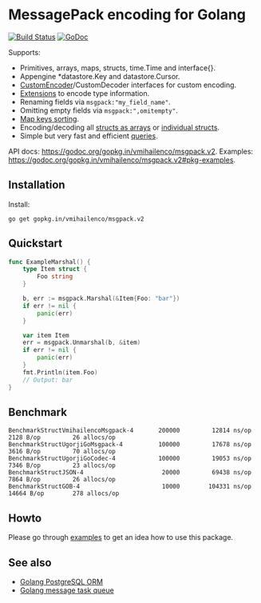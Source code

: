 # MessagePack encoding for Golang

[![Build Status](https://travis-ci.org/vmihailenco/msgpack.svg?branch=v2)](https://travis-ci.org/vmihailenco/msgpack)
[![GoDoc](https://godoc.org/github.com/vmihailenco/msgpack?status.svg)](https://godoc.org/github.com/vmihailenco/msgpack)

Supports:
- Primitives, arrays, maps, structs, time.Time and interface{}.
- Appengine *datastore.Key and datastore.Cursor.
- [CustomEncoder](https://godoc.org/gopkg.in/vmihailenco/msgpack.v2#example-CustomEncoder)/CustomDecoder interfaces for custom encoding.
- [Extensions](https://godoc.org/gopkg.in/vmihailenco/msgpack.v2#example-RegisterExt) to encode type information.
- Renaming fields via `msgpack:"my_field_name"`.
- Omitting empty fields via `msgpack:",omitempty"`.
- [Map keys sorting](https://godoc.org/gopkg.in/vmihailenco/msgpack.v2#Encoder.SortMapKeys).
- Encoding/decoding all [structs as arrays](https://godoc.org/gopkg.in/vmihailenco/msgpack.v2#Encoder.StructAsArray) or [individual structs](https://godoc.org/gopkg.in/vmihailenco/msgpack.v2#example-Marshal--AsArray).
- Simple but very fast and efficient [queries](https://godoc.org/gopkg.in/vmihailenco/msgpack.v2#example-Decoder-Query).

API docs: https://godoc.org/gopkg.in/vmihailenco/msgpack.v2.
Examples: https://godoc.org/gopkg.in/vmihailenco/msgpack.v2#pkg-examples.

## Installation

Install:

```shell
go get gopkg.in/vmihailenco/msgpack.v2
```

## Quickstart

```go
func ExampleMarshal() {
	type Item struct {
		Foo string
	}

	b, err := msgpack.Marshal(&Item{Foo: "bar"})
	if err != nil {
		panic(err)
	}

	var item Item
	err = msgpack.Unmarshal(b, &item)
	if err != nil {
		panic(err)
	}
	fmt.Println(item.Foo)
	// Output: bar
}
```

## Benchmark

```
BenchmarkStructVmihailencoMsgpack-4   	  200000	     12814 ns/op	    2128 B/op	      26 allocs/op
BenchmarkStructUgorjiGoMsgpack-4      	  100000	     17678 ns/op	    3616 B/op	      70 allocs/op
BenchmarkStructUgorjiGoCodec-4        	  100000	     19053 ns/op	    7346 B/op	      23 allocs/op
BenchmarkStructJSON-4                 	   20000	     69438 ns/op	    7864 B/op	      26 allocs/op
BenchmarkStructGOB-4                  	   10000	    104331 ns/op	   14664 B/op	     278 allocs/op
```

## Howto

Please go through [examples](https://godoc.org/gopkg.in/vmihailenco/msgpack.v2#pkg-examples) to get an idea how to use this package.

## See also

- [Golang PostgreSQL ORM](https://github.com/go-pg/pg)
- [Golang message task queue](https://github.com/go-msgqueue/msgqueue)
